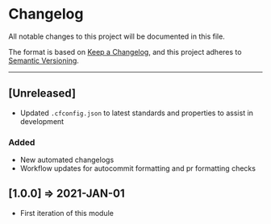 # Changelog

All notable changes to this project will be documented in this file.

The format is based on [Keep a Changelog](https://keepachangelog.com/en/1.0.0/),
and this project adheres to [Semantic Versioning](https://semver.org/spec/v2.0.0.html).

----

## [Unreleased]

- Updated `.cfconfig.json` to latest standards and properties to assist in development

### Added

* New automated changelogs
* Workflow updates for autocommit formatting and pr formatting checks

## [1.0.0] => 2021-JAN-01

* First iteration of this module
